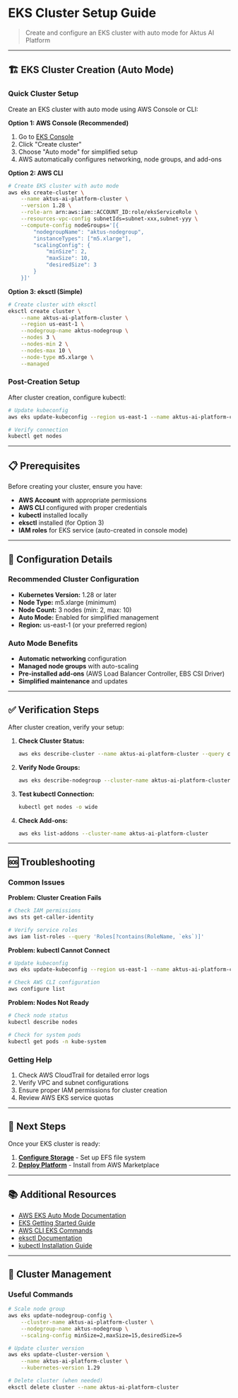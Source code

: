 # EKS Cluster Setup Guide
> Create and configure an EKS cluster with auto mode for Aktus AI Platform

---

## 🏗️ EKS Cluster Creation (Auto Mode)

### Quick Cluster Setup

Create an EKS cluster with auto mode using AWS Console or CLI:

**Option 1: AWS Console (Recommended)**
1. Go to [EKS Console](https://console.aws.amazon.com/eks/)
2. Click "Create cluster"
3. Choose "Auto mode" for simplified setup
4. AWS automatically configures networking, node groups, and add-ons

**Option 2: AWS CLI**
```bash
# Create EKS cluster with auto mode
aws eks create-cluster \
    --name aktus-ai-platform-cluster \
    --version 1.28 \
    --role-arn arn:aws:iam::ACCOUNT_ID:role/eksServiceRole \
    --resources-vpc-config subnetIds=subnet-xxx,subnet-yyy \
    --compute-config nodeGroups='[{
        "nodegroupName": "aktus-nodegroup",
        "instanceTypes": ["m5.xlarge"],
        "scalingConfig": {
            "minSize": 2,
            "maxSize": 10,
            "desiredSize": 3
        }
    }]'
```

**Option 3: eksctl (Simple)**
```bash
# Create cluster with eksctl
eksctl create cluster \
    --name aktus-ai-platform-cluster \
    --region us-east-1 \
    --nodegroup-name aktus-nodegroup \
    --nodes 3 \
    --nodes-min 2 \
    --nodes-max 10 \
    --node-type m5.xlarge \
    --managed
```

### Post-Creation Setup

After cluster creation, configure kubectl:
```bash
# Update kubeconfig
aws eks update-kubeconfig --region us-east-1 --name aktus-ai-platform-cluster

# Verify connection
kubectl get nodes
```

---

## 📋 Prerequisites

Before creating your cluster, ensure you have:

- **AWS Account** with appropriate permissions
- **AWS CLI** configured with proper credentials
- **kubectl** installed locally
- **eksctl** installed (for Option 3)
- **IAM roles** for EKS service (auto-created in console mode)

---

## 🔧 Configuration Details

### Recommended Cluster Configuration

- **Kubernetes Version:** 1.28 or later
- **Node Type:** m5.xlarge (minimum)
- **Node Count:** 3 nodes (min: 2, max: 10)
- **Auto Mode:** Enabled for simplified management
- **Region:** us-east-1 (or your preferred region)

### Auto Mode Benefits

- **Automatic networking** configuration
- **Managed node groups** with auto-scaling
- **Pre-installed add-ons** (AWS Load Balancer Controller, EBS CSI Driver)
- **Simplified maintenance** and updates

---

## ✅ Verification Steps

After cluster creation, verify your setup:

1. **Check Cluster Status:**
   ```bash
   aws eks describe-cluster --name aktus-ai-platform-cluster --query cluster.status
   ```

2. **Verify Node Groups:**
   ```bash
   aws eks describe-nodegroup --cluster-name aktus-ai-platform-cluster --nodegroup-name aktus-nodegroup
   ```

3. **Test kubectl Connection:**
   ```bash
   kubectl get nodes -o wide
   ```

4. **Check Add-ons:**
   ```bash
   aws eks list-addons --cluster-name aktus-ai-platform-cluster
   ```

---

## 🆘 Troubleshooting

### Common Issues

**Problem: Cluster Creation Fails**
```bash
# Check IAM permissions
aws sts get-caller-identity

# Verify service roles
aws iam list-roles --query 'Roles[?contains(RoleName, `eks`)]'
```

**Problem: kubectl Cannot Connect**
```bash
# Update kubeconfig
aws eks update-kubeconfig --region us-east-1 --name aktus-ai-platform-cluster

# Check AWS CLI configuration
aws configure list
```

**Problem: Nodes Not Ready**
```bash
# Check node status
kubectl describe nodes

# Check for system pods
kubectl get pods -n kube-system
```

### Getting Help

1. Check AWS CloudTrail for detailed error logs
2. Verify VPC and subnet configurations
3. Ensure proper IAM permissions for cluster creation
4. Review AWS EKS service quotas

---

## 🚀 Next Steps

Once your EKS cluster is ready:

1. **[Configure Storage](storage-configuration.md)** - Set up EFS file system
2. **[Deploy Platform](marketplace-deployment.md)** - Install from AWS Marketplace

---

## 📚 Additional Resources

- [AWS EKS Auto Mode Documentation](https://docs.aws.amazon.com/eks/latest/userguide/auto-mode.html)
- [EKS Getting Started Guide](https://docs.aws.amazon.com/eks/latest/userguide/getting-started.html)
- [AWS CLI EKS Commands](https://docs.aws.amazon.com/cli/latest/reference/eks/)
- [eksctl Documentation](https://eksctl.io/)
- [kubectl Installation Guide](https://kubernetes.io/docs/tasks/tools/install-kubectl/)

---

## 🎯 Cluster Management

### Useful Commands

```bash
# Scale node group
aws eks update-nodegroup-config \
    --cluster-name aktus-ai-platform-cluster \
    --nodegroup-name aktus-nodegroup \
    --scaling-config minSize=2,maxSize=15,desiredSize=5

# Update cluster version
aws eks update-cluster-version \
    --name aktus-ai-platform-cluster \
    --kubernetes-version 1.29

# Delete cluster (when needed)
eksctl delete cluster --name aktus-ai-platform-cluster
```
